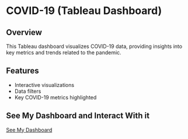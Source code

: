 # COVID-19 (Tableau Dashboard)

## Overview
This Tableau dashboard visualizes COVID-19 data, providing insights into key metrics and trends related to the pandemic.

## Features
- Interactive visualizations
- Data filters
- Key COVID-19 metrics highlighted
## See My Dashboard and Interact With it
[See My Dashboard](https://public.tableau.com/app/profile/omar.zahran6549/viz/CovidDashboard_17199573021070/Dashboard1?publish=yes)
